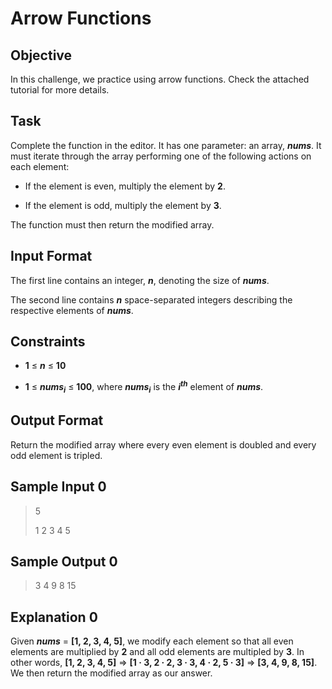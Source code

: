 # Arrow Functions

## Objective
In this challenge, we practice using arrow functions. Check the attached tutorial for more details.

## Task
Complete the function in the editor. It has one parameter: an array, ***nums***. It must iterate through the array performing one of the following actions on each element:

* If the element is even, multiply the element by **2**.

* If the element is odd, multiply the element by **3**.

The function must then return the modified array.

## Input Format
The first line contains an integer, ***n***, denoting the size of ***nums***. 

The second line contains ***n*** space-separated integers describing the respective elements of ***nums***.

## Constraints
* **1** ≤ ***n*** ≤ **10**

* **1** ≤ ***nums<sub>i</sub>*** ≤ **100**, where ***nums<sub>i</sub>*** is the ***i<sup>th</sup>*** element of ***nums***.

## Output Format
Return the modified array where every even element is doubled and every odd element is tripled.

## Sample Input 0
> 5
>
> 1 2 3 4 5

## Sample Output 0
> 3 4 9 8 15

## Explanation 0
Given ***nums*** = **[1, 2, 3, 4, 5]**, we modify each element so that all even elements are multiplied by **2** and all odd elements are multipled by **3**. In other words, **[1, 2, 3, 4, 5]** ⇒ **[1 · 3, 2 · 2, 3 · 3, 4 · 2, 5 · 3]** ⇒ **[3, 4, 9, 8, 15]**. We then return the modified array as our answer.
